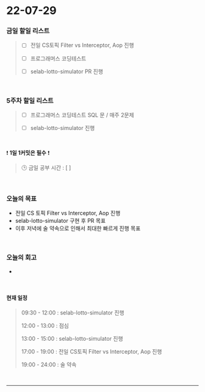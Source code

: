 # 22-07-29
 ### 금일 할일 리스트 
> - [ ]  전일 CS토픽 Filter vs Interceptor, Aop 진행 
>
> - [ ]  프로그래머스 코딩테스트
>
> - [ ]  selab-lotto-simulator PR 진행

<br/>

### 5주차 할일 리스트  

> - [ ]  프로그래머스 코딩테스트 SQL 문 / 매주 2문제  
>
> - [ ]  selab-lotto-simulator 진행

<br/>

❗ **1일 1커밋은 필수** ❗
> 🕒 금일 공부 시간 :  [  ]    
  
<br/>

### 오늘의 목표
- 전일 CS 토픽 Filter vs Interceptor, Aop  진행
- selab-lotto-simulator 구현 후 PR 목표
- 이후 저녁에 술 약속으로 인해서 최대한 빠르게 진행 목표

<br>

### 오늘의 회고
- 


<br>

#### 현재 일정  
> 09:30 - 12:00 : selab-lotto-simulator 진행
>
> 12:00 - 13:00 : 점심
>
> 13:00 - 15:00 : selab-lotto-simulator 진행
>
> 17:00 - 19:00 : 전일 CS토픽 Filter vs Interceptor, Aop 진행 
>
> 19:00 - 24:00 : 술 약속

<br/>

------------  
